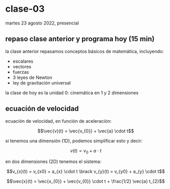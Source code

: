 # clase-03

martes 23 agosto 2022, presencial

## repaso clase anterior y programa hoy (15 min)

la clase anterior repasamos conceptos básicos de matemática, incluyendo:

- escalares
- vectores
- fuerzas
- 3 leyes de Newton
- ley de gravitación universal

la clase de hoy es la unidad 0: cinemática en 1 y 2 dimensiones

## ecuación de velocidad

ecuación de velocidad, en función de aceleración:

$$\vec{v}(t) = \vec{v_{0}} + \vec{a} \cdot t$$

si tenemos una dimensión (1D), podemos simplificar esto y decir:

$$v(t) = v_{0} + a \cdot t$$

en dos dimensiones (2D) tenemos el sistema:

$$v_{x}(t) = v_{x0} + a_{x} \cdot t \brack v_{y}(t) = v_{y0} + a_{y} \cdot t$$

$$\vec{x}(t) = \vec{x_{0}} + \vec{v_{0}} \cdot t + \frac{1/2} \vec{a} t_{2}$$

